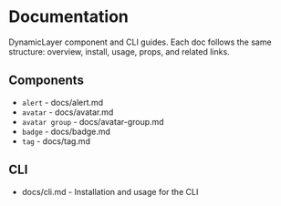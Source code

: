 # Documentation

DynamicLayer component and CLI guides. Each doc follows the same structure: overview, install, usage, props, and related links.

## Components

- `alert` - docs/alert.md
- `avatar` - docs/avatar.md
- `avatar group` - docs/avatar-group.md
- `badge` - docs/badge.md
- `tag` - docs/tag.md

## CLI

- docs/cli.md - Installation and usage for the CLI
